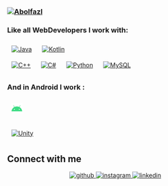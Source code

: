 ### [![Abolfazl](https://github.com/Abolfazlghaseemi/AbolfazlGhasemi/raw/main/header.png)](https://github.com/Abolfazlghaseemi)
<!-- ![corona-runner](https://user-images.githubusercontent.com/69871290/124500350-d87fee00-ddd4-11eb-910e-fa8ee941d8c0.gif) -->


### Like all WebDevelopers I work with:
<a href="https://www.java.com/en/" target="_blank"><img style="margin: 10px" src="https://upload.wikimedia.org/wikiversity/de/b/b8/Java_cup.svg" alt="Java" height="25" /></a> 
<a href="https://kotlinlang.org/" target="_blank"><img style="margin: 10px" src="https://upload.wikimedia.org/wikipedia/commons/0/06/Kotlin_Icon.svg" alt="Kotlin" height="25" /></a>  
<a href="https://www.cplusplus.com/" target="_blank"><img style="margin: 10px" src="https://profilinator.rishav.dev/skills-assets/cplusplus-original.svg" alt="C++" height="25" /></a>
<a href="https://docs.microsoft.com/en-us/dotnet/csharp/" target="_blank"><img style="margin: 10px" src="https://profilinator.rishav.dev/skills-assets/csharp-original.svg" alt="C#" height="25" /></a>
<a href="https://www.python.org/" target="_blank"><img style="margin: 10px" src="https://profilinator.rishav.dev/skills-assets/python-original.svg" alt="Python" height="25" /></a> 
<a href="https://www.mysql.com/" target="_blank"><img style="margin: 10px" src="https://profilinator.rishav.dev/skills-assets/mysql-original-wordmark.svg" alt="MySQL" height="25" /></a>  


### And in Android I work :
<a href="https://www.android.com/" target="_blank"><img style="margin: 10px" src="https://raw.githubusercontent.com/github/explore/8baf984947f4d9c32006bd03fa4c51ff91aadf8d/topics/android/android.png" alt="Android" height="25" /></a>  

<a href="https://unity.com" target="_blank"><img style="margin: 10px" src="https://profilinator.rishav.dev/skills-assets/unity.png" alt="Unity" height="25" /></a>  

## Connect with me  
<div align="center">  
<a href="https://github.com/Abolfazlghaseemi" target="_blank">
<img src=https://img.shields.io/badge/github-%2324292e.svg?&style=for-the-badge&logo=github&logoColor=white alt=github style="margin-bottom: 5px;" />
</a>
<a href="https://https://instagram.com/abolfazl.ghaseemi?igshid=YmMyMTA2M2Y=/" target="_blank">
<img src=https://img.shields.io/badge/instagram-%23000000.svg?&style=for-the-badge&logo=instagram&logoColor=white alt=instagram style="margin-bottom: 5px;" />
</a>
<a href="https://www.linkedin.com/in/abolfazl-ghasemi-481038253" target="_blank">
<img src=https://img.shields.io/badge/LinkedIn-0077B5?style=for-the-badge&logo=linkedin&logoColor=white alt=linkedin style="margin-bottom: 5px;" />
</a>
</div>
